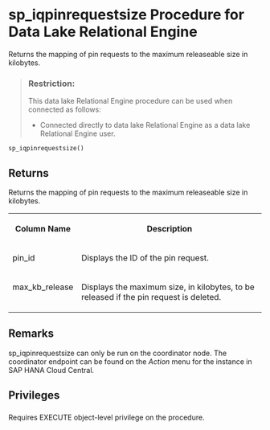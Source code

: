 <!-- loiob840d01e1af14cd490c991e2b6ce6a0d -->

# sp\_iqpinrequestsize Procedure for Data Lake Relational Engine

Returns the mapping of pin requests to the maximum releaseable size in kilobytes.



> ### Restriction:  
> This data lake Relational Engine procedure can be used when connected as follows:
> 
> -   Connected directly to data lake Relational Engine as a data lake Relational Engine user.



```
sp_iqpinrequestsize()
```



<a name="loiob840d01e1af14cd490c991e2b6ce6a0d__pin_request_size_returns1"/>

## Returns

Returns the mapping of pin requests to the maximum releaseable size in kilobytes.


<table>
<tr>
<th valign="top">

Column Name



</th>
<th valign="top">

Description



</th>
</tr>
<tr>
<td valign="top">

pin\_id



</td>
<td valign="top">

Displays the ID of the pin request.



</td>
</tr>
<tr>
<td valign="top">

max\_kb\_release



</td>
<td valign="top">

Displays the maximum size, in kilobytes, to be released if the pin request is deleted.



</td>
</tr>
</table>



<a name="loiob840d01e1af14cd490c991e2b6ce6a0d__pin_request_size_remarks1"/>

## Remarks

sp\_iqpinrequestsize can only be run on the coordinator node. The coordinator endpoint can be found on the *Action* menu for the instance in SAP HANA Cloud Central.



<a name="loiob840d01e1af14cd490c991e2b6ce6a0d__pin_request_size_priv1"/>

## Privileges



### 

Requires EXECUTE object-level privilege on the procedure.

